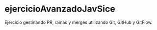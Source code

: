 # ejercicioAvanzadoJavSice
Ejercicio gestinando PR, ramas y merges utilizando Git, GitHub y GitFlow.
